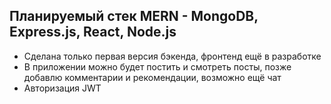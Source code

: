 ## Планируемый стек MERN - MongoDB, Express.js, React, Node.js
* Сделана только первая версия бэкенда, фронтенд ещё в разработке
* В приложении можно будет постить и смотреть посты, позже добавлю комментарии и рекомендации, возможно ещё чат
* Авторизация JWT
